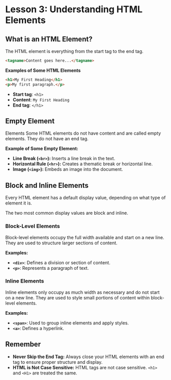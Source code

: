 # **Lesson 3: Understanding HTML Elements**

## **What is an HTML Element?**

The HTML element is everything from the start tag to the end tag.
```html
<tagname>Content goes here...</tagname>
```

**Examples of Some HTML Elements** 
```html
<h1>My First Heading</h1>
<p>My first paragraph.</p>
```
-   **Start tag**: `<h1>`
-   **Content**: `My First Heading`
-   **End tag**: `</h1>`

## **Empty Element**
Elements Some HTML elements do not have content and are called empty elements. They do not have an end tag. 

**Example of Some Empty Element:** 
 -  **Line Break (`<br>`):** Inserts a line break in the text.
 - **Horizontal Rule (`<hr>`):** Creates a thematic break or horizontal line.
 - **Image (`<img>`):** Embeds an image into the document. 

## **Block and Inline Elements**
Every HTML element has a default display value, depending on what type of element it is.

The two most common display values are block and inline.

### **Block-Level Elements**
Block-level elements occupy the full width available and start on a new line. They are used to structure larger sections of content.

**Examples:** 
- **`<div>`**: Defines a division or section of content. 
- **`<p>`**: Represents a paragraph of text.

### **Inline Elements**
Inline elements only occupy as much width as necessary and do not start on a new line. They are used to style small portions of content within block-level elements.

**Examples:**
-   **`<span>`**: Used to group inline elements and apply styles.
-   **`<a>`**: Defines a hyperlink.


## **Remember**
-   **Never Skip the End Tag:** Always close your HTML elements with an end tag to ensure proper structure and display.
-   **HTML is Not Case Sensitive:** HTML tags are not case sensitive. `<h1>` and `<H1>` are treated the same.
<!--stackedit_data:
eyJoaXN0b3J5IjpbLTE3Mjc3Njk1MTMsLTE3NTk2NTU5NzRdfQ
==
-->